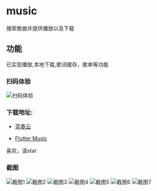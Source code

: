 # music

搜索歌曲并提供播放以及下载

## 功能

已实现播放,本地下载,歌词缓存，歌单等功能

### 扫码体验

![扫码体验](https://github.com/liuchuancong/music/blob/master/image/down.png)

### 下载地址:

- [蓝奏云](https://wws.lanzous.com/ix0dze0a67c)

- [Flutter Music](https://github.com/liuchuancong/music/blob/master/build/app/outputs/apk/release/app-release.apk)

喜欢，请star

### 截图

![截图1](https://github.com/liuchuancong/music/blob/master/image/1.jpg)
![截图2](https://github.com/liuchuancong/music/blob/master/image/2.jpg)
![截图3](https://github.com/liuchuancong/music/blob/master/image/3.jpg)
![截图4](https://github.com/liuchuancong/music/blob/master/image/4.jpg)
![截图5](https://github.com/liuchuancong/music/blob/master/image/5.jpg)
![截图6](https://github.com/liuchuancong/music/blob/master/image/6.jpg)
![截图7](https://github.com/liuchuancong/music/blob/master/image/7.jpg)